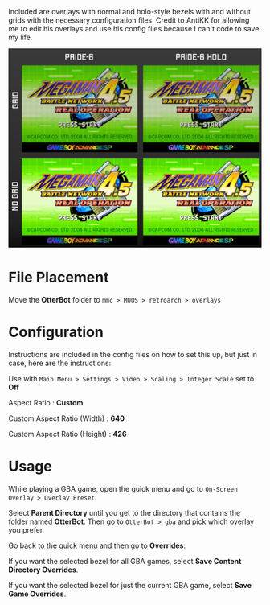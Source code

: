 Included are overlays with normal and holo-style bezels with and without grids with the necessary configuration files. Credit to AntiKK for allowing me to edit his overlays and use his config files because I can't code to save my life.

![alt_text](https://github.com/otterbot/muOS-Overlays-PRIDE-6/blob/main/Sample-GBA_PRIDE-6.png?raw=true)

# File Placement
Move the **OtterBot** folder to `mmc > MUOS > retroarch > overlays`

# Configuration
Instructions are included in the config files on how to set this up, but just in case, here are the instructions:

Use with `Main Menu > Settings > Video > Scaling > Integer Scale` set to **Off**

Aspect Ratio : **Custom**

Custom Aspect Ratio (Width) : **640**

Custom Aspect Ratio (Height) : **426**

# Usage
While playing a GBA game, open the quick menu and go to `On-Screen Overlay > Overlay Preset`.

Select **Parent Directory** until you get to the directory that contains the folder named **OtterBot**. Then go to `OtterBot > gba` and pick which overlay you prefer.

Go back to the quick menu and then go to **Overrides**.

If you want the selected bezel for all GBA games, select **Save Content Directory Overrides**.

If you want the selected bezel for just the current GBA game, select **Save Game Overrides**.

